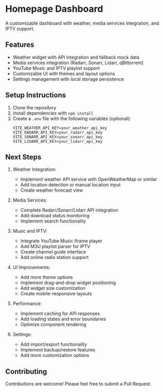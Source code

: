 # Homepage Dashboard

A customizable dashboard with weather, media services integration, and IPTV support.

## Features

- Weather widget with API integration and fallback mock data
- Media services integration (Radarr, Sonarr, Lidarr, qBittorrent)
- YouTube Music and IPTV playlist support
- Customizable UI with themes and layout options
- Settings management with local storage persistence

## Setup Instructions

1. Clone the repository
2. Install dependencies with `npm install`
3. Create a `.env` file with the following variables (optional):
   ```
   VITE_WEATHER_API_KEY=your_weather_api_key
   VITE_RADARR_API_KEY=your_radarr_api_key
   VITE_SONARR_API_KEY=your_sonarr_api_key
   VITE_LIDARR_API_KEY=your_lidarr_api_key
   ```

## Next Steps

1. Weather Integration:
   - Implement weather API service with OpenWeatherMap or similar
   - Add location detection or manual location input
   - Create weather forecast view

2. Media Services:
   - Complete Radarr/Sonarr/Lidarr API integration
   - Add download status monitoring
   - Implement search functionality

3. Music and IPTV:
   - Integrate YouTube Music iframe player
   - Add M3U playlist parser for IPTV
   - Create channel guide interface
   - Add online radio station support

4. UI Improvements:
   - Add more theme options
   - Implement drag-and-drop widget positioning
   - Add widget size customization
   - Create mobile-responsive layouts

5. Performance:
   - Implement caching for API responses
   - Add loading states and error boundaries
   - Optimize component rendering

6. Settings:
   - Add import/export functionality
   - Implement backup/restore features
   - Add more customization options

## Contributing

Contributions are welcome! Please feel free to submit a Pull Request.
